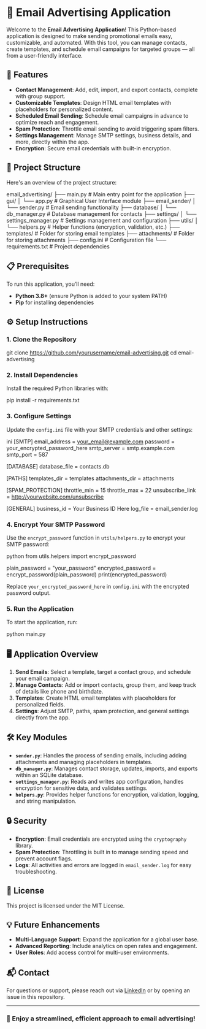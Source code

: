 # 📧 Email Advertising Application

Welcome to the **Email Advertising Application**! This Python-based application is designed to make sending promotional emails easy, customizable, and automated. With this tool, you can manage contacts, create templates, and schedule email campaigns for targeted groups — all from a user-friendly interface.

## 🚀 Features

- **Contact Management**: Add, edit, import, and export contacts, complete with group support.
- **Customizable Templates**: Design HTML email templates with placeholders for personalized content.
- **Scheduled Email Sending**: Schedule email campaigns in advance to optimize reach and engagement.
- **Spam Protection**: Throttle email sending to avoid triggering spam filters.
- **Settings Management**: Manage SMTP settings, business details, and more, directly within the app.
- **Encryption**: Secure email credentials with built-in encryption.

## 📂 Project Structure

Here's an overview of the project structure:


email_advertising/
├── main.py                   # Main entry point for the application
├── gui/
│   └── app.py                # Graphical User Interface module
├── email_sender/
│   └── sender.py             # Email sending functionality
├── database/
│   └── db_manager.py         # Database management for contacts
├── settings/
│   └── settings_manager.py   # Settings management and configuration
├── utils/
│   └── helpers.py            # Helper functions (encryption, validation, etc.)
├── templates/                # Folder for storing email templates
├── attachments/              # Folder for storing attachments
├── config.ini                # Configuration file
└── requirements.txt          # Project dependencies


## 📋 Prerequisites

To run this application, you’ll need:

- **Python 3.8+** (ensure Python is added to your system PATH)
- **Pip** for installing dependencies

## ⚙️ Setup Instructions

### 1. Clone the Repository


git clone https://github.com/yourusername/email-advertising.git
cd email-advertising


### 2. Install Dependencies

Install the required Python libraries with:


pip install -r requirements.txt


### 3. Configure Settings

Update the `config.ini` file with your SMTP credentials and other settings:

ini
[SMTP]
email_address = your_email@example.com
password = your_encrypted_password_here
smtp_server = smtp.example.com
smtp_port = 587

[DATABASE]
database_file = contacts.db

[PATHS]
templates_dir = templates
attachments_dir = attachments

[SPAM_PROTECTION]
throttle_min = 15
throttle_max = 22
unsubscribe_link = http://yourwebsite.com/unsubscribe

[GENERAL]
business_id = Your Business ID Here
log_file = email_sender.log


### 4. Encrypt Your SMTP Password

Use the `encrypt_password` function in `utils/helpers.py` to encrypt your SMTP password:

python
from utils.helpers import encrypt_password

plain_password = "your_password"
encrypted_password = encrypt_password(plain_password)
print(encrypted_password)


Replace `your_encrypted_password_here` in `config.ini` with the encrypted password output.

### 5. Run the Application

To start the application, run:


python main.py


## 🖥️ Application Overview

1. **Send Emails**: Select a template, target a contact group, and schedule your email campaign.
2. **Manage Contacts**: Add or import contacts, group them, and keep track of details like phone and birthdate.
3. **Templates**: Create HTML email templates with placeholders for personalized fields.
4. **Settings**: Adjust SMTP, paths, spam protection, and general settings directly from the app.

## 🛠️ Key Modules

- **`sender.py`**: Handles the process of sending emails, including adding attachments and managing placeholders in templates.
- **`db_manager.py`**: Manages contact storage, updates, imports, and exports within an SQLite database.
- **`settings_manager.py`**: Reads and writes app configuration, handles encryption for sensitive data, and validates settings.
- **`helpers.py`**: Provides helper functions for encryption, validation, logging, and string manipulation.

## 🔒 Security

- **Encryption**: Email credentials are encrypted using the `cryptography` library.
- **Spam Protection**: Throttling is built in to manage sending speed and prevent account flags.
- **Logs**: All activities and errors are logged in `email_sender.log` for easy troubleshooting.

## 📄 License

This project is licensed under the MIT License.

## 💡 Future Enhancements

- **Multi-Language Support**: Expand the application for a global user base.
- **Advanced Reporting**: Include analytics on open rates and engagement.
- **User Roles**: Add access control for multi-user environments.

## 📬 Contact

For questions or support, please reach out via [LinkedIn](https://www.linkedin.com/in/yourprofile/) or by opening an issue in this repository.

---

### 🌟 Enjoy a streamlined, efficient approach to email advertising!